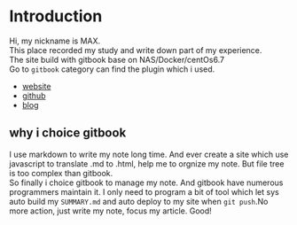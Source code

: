 # Introduction  
Hi, my nickname is MAX.  
This place recorded my study and write down part of my experience.   
The site build with gitbook base on NAS/Docker/centOs6.7  
Go to `gitbook` category can find the plugin which i used.

- [website](http://showrs.huder.link)
- [github](https://github.com/jhaoheng)
- [blog](http://maxhu.logdown.com/)

## why i choice gitbook

I use markdown to write my note long time. And ever create a site which use javascript to translate .md to .html, help me to orgnize my note. But file tree is too complex than gitbook.     
So finally i choice gitbook to manage my note. And gitbook have numerous programmers maintain it.
I only need to program a bit of tool which let sys auto build my `SUMMARY.md` and auto deploy to my site when ```git push```.No more action, just write my note, focus my article. Good!